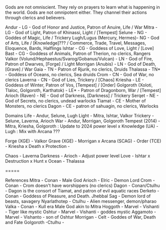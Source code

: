 Gods are not omniscient. They rely on prayers to learn what is happening in the world.
Gods are not omnipotent either. They channel their actions through clerics and believers.

Andur - LG - God of Honor and Justice, Patron of Anuire,  Life / War
Mitra - LG - God of Light, Patron of Khinassi,  Light  / [Tempest]
Selune - NG - Goddes of Magic,  Life / Trickery
Lugh/Lugus (Mercury, Hermes)- NG - God of Arts, Life / [Knowledge]??? / Commerce, Trade, Travel, Messages, Eloquence, Bards, Halflings
Ishtar - CG - Goddess of Love, Light / [Love]
    Bast - CG - Goddess of Animals, Patron of Therion, no clerics, Rangers
Valkor (Volund/Hephaestus/Svarog/Gobanus/Vulcan) - LN - God of Fire, Patron of Dwarves,  [Forge] / Light
Morrigan (Anubis) - LN - God of Death, [Grave] / War
     Gaia - TN - Patron of Rjurik, no clerics, Druids
	 Thalassa - TN* - Goddess of Oceans, no clerics, Sea druids
	 Crom - CN - God of War, no clerics
Laverna - CN - God of Lies, Trickery / [Chaos]
Kriesha - LE - Goddess of Winter, Patron of Vos, [Tempest] / [Order]
Golgoroth (Xoloti, Tlaloc, Golgoroth, Karthatok) - LE* - Patron of Dragonborn, War /  [Tempest]
Arioch (Raven) - NE - God of Darkness, [Darkness] / Trickery
	Serqet - NE - God of Secrets, no clerics, undead warlocks
	Tiamat - CE - Mother of Monsters, no clerics
	 Dagon - CE - patron of sahuagin, no clerics, Warlocks

Domains
Life - Andur, Selune, Lugh
Light - Mitra, Ishtar, Valkor
Trickery - Selune, Laverna, Arioch
War - Andur, Morrigan, Golgoroth
Tempest (2014) - Mitra, Kriesha, Golgoroth : Update to 2024 power level
x Knowledge (UA) - Lugh  : Mix with Arcana ???

Forge (XGE) - Valkor
Grave (XGE) - Morrigan
x Arcana (SCAG) -
Order (TCE) - Kriesha
x Death
x Protection -

Chaos - Laverna
Darkness - Arioch - Adjust power level
Love - Ishtar
x Destruction 
x Hunt
x Ocean - Thalassa

=====

References
Mitra - Conan - Male God
Arioch - Elric - Demon Lord
Crom - Conan - Crom doesn't have worshippers (no clerics)
Dagon - Conan/Ctulhu - Dagon is the consort of Tiamat, and patron of evil aquatic races
Derketo - Conan - Goddess of Pleasure, and Death. 
Jhebbal Sag - Demon lord of beasts, savagery
Nyarlathotep - Ctulhu - Alien messenger, demon/pharao
Valka - Conan - Kull era Male God akin to Mitra
Hoggoth - Marvel - Vishanti - Tiger like mystic
Oshtur - Marvel - Vishanti - goddes mystic
Aggamoto - Marvel - Vishanto - son of Oshtur
Morrigan - Celt - Goddes of War, Death and Fate
Golgoroth -Ctulhu -  

